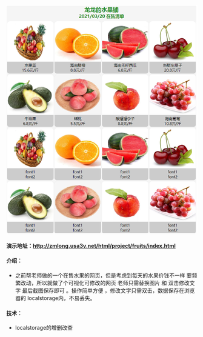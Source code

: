 <img src="../../../image/project/md_fruits.png" style="zoom: 67%;" />

#### 演示地址：http://zmlong.usa3v.net/html/project/fruits/index.html

#### 介绍：

- 之前帮老师做的一个在售水果的网页，但是考虑到每天的水果价钱不一样 要频繁改动，所以就做了个可视化可修改的网页 老师只需替换图片 和 双击修改文字 最后截图保存即可 。操作简单方便 ，修改文字只需双击，数据保存在浏览器的 localstorage内，不易丢失。

#### 技术：

- localstorage的增删改查

